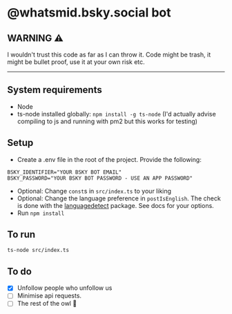 # @whatsmid.bsky.social bot

## WARNING ⚠️

I wouldn't trust this code as far as I can throw it. Code might be trash, it might be bullet proof, use it at your own risk etc.

---

## System requirements
- Node
- ts-node installed globally: `npm install -g ts-node` (I'd actually advise compiling to js and running with pm2 but this works for testing)

## Setup
- Create a .env file in the root of the project.  Provide the following:
```
BSKY_IDENTIFIER="YOUR BSKY BOT EMAIL"
BSKY_PASSWORD="YOUR BSKY BOT PASSWORD - USE AN APP PASSWORD"
```
- Optional: Change `const`s in `src/index.ts` to your liking
- Optional: Change the language preference in `postIsEnglish`. The check is done with the [languagedetect](https://github.com/FGRibreau/node-language-detect) package. See docs for your options.
- Run `npm install`

## To run


`ts-node src/index.ts`

## To do

- [X] Unfollow people who unfollow us
- [ ] Minimise api requests.
- [ ] The rest of the owl 🦉